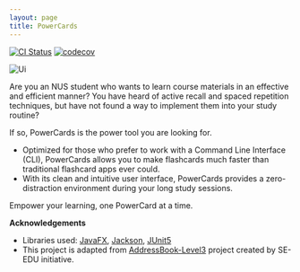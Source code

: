 ```yaml
---
layout: page
title: PowerCards
---
```


[![CI Status](https://github.com/se-edu/addressbook-level3/workflows/Java%20CI/badge.svg)](https://github.com/se-edu/addressbook-level3/actions)
[![codecov](https://codecov.io/gh/se-edu/addressbook-level3/branch/master/graph/badge.svg)](https://codecov.io/gh/se-edu/addressbook-level3)

![Ui](images/Ui.png)


Are you an NUS student who wants to learn course materials in an effective and efficient manner? 
You have heard of active recall and spaced repetition techniques, but have not found a way to implement them into your study routine?

If so, PowerCards is the power tool you are looking for. 

- Optimized for those who prefer to work with a Command Line Interface (CLI), PowerCards allows you to make flashcards much faster than traditional flashcard apps ever could.
- With its clean and intuitive user interface, PowerCards provides a zero-distraction environment during your long study sessions.

Empower your learning, one PowerCard at a time.

**Acknowledgements**

* Libraries used: [JavaFX](https://openjfx.io/), [Jackson](https://github.com/FasterXML/jackson), [JUnit5](https://github.com/junit-team/junit5)
* This project is adapted from [AddressBook-Level3](https://se-education.org/) project created by SE-EDU initiative.
